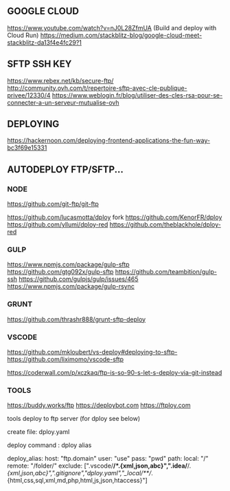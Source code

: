 ## GOOGLE CLOUD
https://www.youtube.com/watch?v=nJ0L28ZfmUA (Build and deploy with Cloud Run)
https://medium.com/stackblitz-blog/google-cloud-meet-stackblitz-da13f4e4fc29?1


## SFTP SSH KEY
https://www.rebex.net/kb/secure-ftp/
http://community.ovh.com/t/repertoire-sftp-avec-cle-publique-privee/12330/4
https://www.weblogin.fr/blog/utiliser-des-cles-rsa-pour-se-connecter-a-un-serveur-mutualise-ovh

## DEPLOYING
https://hackernoon.com/deploying-frontend-applications-the-fun-way-bc3f69e15331

## AUTODEPLOY FTP/SFTP...

### NODE 
https://github.com/git-ftp/git-ftp

https://github.com/lucasmotta/dploy
fork
https://github.com/KenorFR/dploy
https://github.com/yllumi/dploy-red
https://github.com/theblackhole/dploy-red


### GULP
https://www.npmjs.com/package/gulp-sftp
https://github.com/gtg092x/gulp-sftp
https://github.com/teambition/gulp-ssh
https://github.com/gulpjs/gulp/issues/465
https://www.npmjs.com/package/gulp-rsync

### GRUNT
https://github.com/thrashr888/grunt-sftp-deploy

### VSCODE
https://github.com/mkloubert/vs-deploy#deploying-to-sftp-
https://github.com/liximomo/vscode-sftp

https://coderwall.com/p/xczkaq/ftp-is-so-90-s-let-s-deploy-via-git-instead

### TOOLS
https://buddy.works/ftp
https://deploybot.com
https://ftploy.com

 
tools deploy to ftp server (for dploy see below)

create file: dploy.yaml

deploy command : dploy alias

deploy_alias:
    host: "ftp.domain"
    user: "use"
    pass: "pwd"
    path:
        local: "/"
        remote: "/folder/"
exclude: [".vscode/**/*.{xml,json,abc}",".idea/**/*.{xml,json,abc}",".gitignore","dploy.yaml","_local/**/*.{html,css,sql,xml,md,php,html,js,json,htaccess}"]